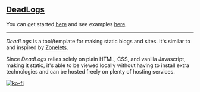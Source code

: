 
## [DeadLogs](https://deadlogs.shroom.ink)

You can get started [here](https://deadlogs.shroom.ink/tutorial.html) and see examples [here](https://deadlogs.shroom.ink/examples.html).

---
_DeadLogs_ is a tool/template for making static blogs and sites. It's similar to and inspired by [Zonelets](https://zonelets.net/index.html).

Since _DeadLogs_ relies solely on plain HTML, CSS, and vanilla Javascript, making it static, it's able to be viewed locally without having to install extra technologies and can be hosted freely on plenty of hosting services.

[![ko-fi](https://ko-fi.com/img/githubbutton_sm.svg)](https://ko-fi.com/R6R34PDMQ)
